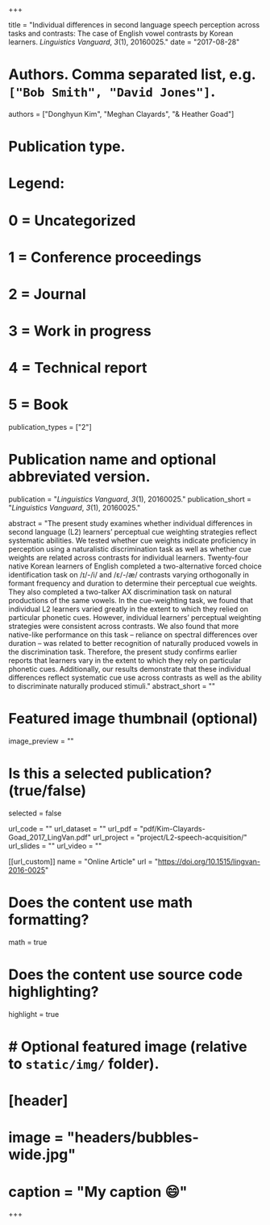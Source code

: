 +++

title = "Individual differences in second language speech perception across tasks and contrasts: The case of English vowel contrasts by Korean learners. *Linguistics Vanguard*, *3*(1), 20160025."
date = "2017-08-28"

# Authors. Comma separated list, e.g. `["Bob Smith", "David Jones"]`.
authors = ["Donghyun Kim", "Meghan Clayards", "& Heather Goad"]

# Publication type.
# Legend:
# 0 = Uncategorized
# 1 = Conference proceedings
# 2 = Journal
# 3 = Work in progress
# 4 = Technical report
# 5 = Book
publication_types = ["2"]

# Publication name and optional abbreviated version.
publication = "*Linguistics Vanguard*, *3*(1), 20160025."
publication_short = "*Linguistics Vanguard*, *3*(1), 20160025."


abstract = "The present study examines whether individual differences in second language (L2) learners’ perceptual cue weighting strategies reflect systematic abilities. We tested whether cue weights indicate proficiency in perception using a naturalistic discrimination task as well as whether cue weights are related across contrasts for individual learners. Twenty-four native Korean learners of English completed a two-alternative forced choice identification task on /ɪ/-/i/ and /ɛ/-/æ/ contrasts varying orthogonally in formant frequency and duration to determine their perceptual cue weights. They also completed a two-talker AX discrimination task on natural productions of the same vowels. In the cue-weighting task, we found that individual L2 learners varied greatly in the extent to which they relied on particular phonetic cues. However, individual learners’ perceptual weighting strategies were consistent across contrasts. We also found that more native-like performance on this task – reliance on spectral differences over duration – was related to better recognition of naturally produced vowels in the discrimination task. Therefore, the present study confirms earlier reports that learners vary in the extent to which they rely on particular phonetic cues. Additionally, our results demonstrate that these individual differences reflect systematic cue use across contrasts as well as the ability to discriminate naturally produced stimuli."
abstract_short = ""


# Featured image thumbnail (optional)
image_preview = ""

# Is this a selected publication? (true/false)
selected = false

url_code = ""
url_dataset = ""
url_pdf = "pdf/Kim-Clayards-Goad_2017_LingVan.pdf"
url_project = "project/L2-speech-acquisition/"
url_slides = ""
url_video = ""

[[url_custom]]
name = "Online Article"
url = "https://doi.org/10.1515/lingvan-2016-0025"

# Does the content use math formatting?
math = true
# Does the content use source code highlighting?
highlight = true

# # Optional featured image (relative to `static/img/` folder).
# [header]
# image = "headers/bubbles-wide.jpg"
# caption = "My caption :smile:"

+++
